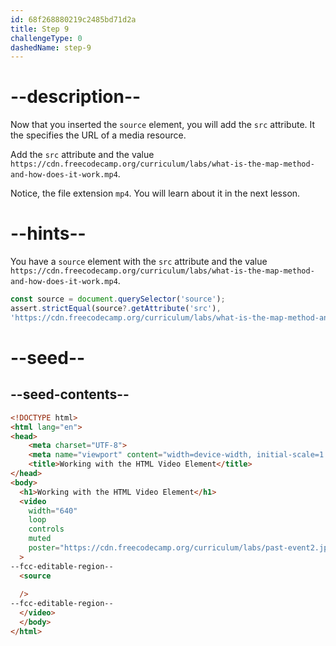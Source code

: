 ```yaml
---
id: 68f268880219c2485bd71d2a
title: Step 9
challengeType: 0
dashedName: step-9
---
```


# --description--

Now that you inserted the `source` element, you will add the `src` attribute.
It the specifies the URL of a media resource.

Add the `src` attribute and the value
`https://cdn.freecodecamp.org/curriculum/labs/what-is-the-map-method-and-how-does-it-work.mp4`.

Notice, the file extension `mp4`. You will learn about it in the next lesson.

# --hints--

You have a `source` element with the `src` attribute and
the value `https://cdn.freecodecamp.org/curriculum/labs/what-is-the-map-method-and-how-does-it-work.mp4`.

```js
const source = document.querySelector('source');
assert.strictEqual(source?.getAttribute('src'),
'https://cdn.freecodecamp.org/curriculum/labs/what-is-the-map-method-and-how-does-it-work.mp4');
```

# --seed--

## --seed-contents--

```html
<!DOCTYPE html>
<html lang="en">
<head>
    <meta charset="UTF-8">
    <meta name="viewport" content="width=device-width, initial-scale=1.0">
    <title>Working with the HTML Video Element</title>
</head>
<body>
  <h1>Working with the HTML Video Element</h1>
  <video
    width="640"
    loop
    controls
    muted
    poster="https://cdn.freecodecamp.org/curriculum/labs/past-event2.jpg"
  >
--fcc-editable-region--
  <source
  
  />
--fcc-editable-region--
  </video>
  </body>
</html>
```
